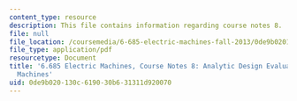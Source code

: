 ```yaml
---
content_type: resource
description: This file contains information regarding course notes 8.
file: null
file_location: /coursemedia/6-685-electric-machines-fall-2013/0de9b020130c619030b631311d920070_MIT6_685F13_chapter8.pdf
file_type: application/pdf
resourcetype: Document
title: '6.685 Electric Machines, Course Notes 8: Analytic Design Evaluation of Induction
  Machines'
uid: 0de9b020-130c-6190-30b6-31311d920070
---
```

